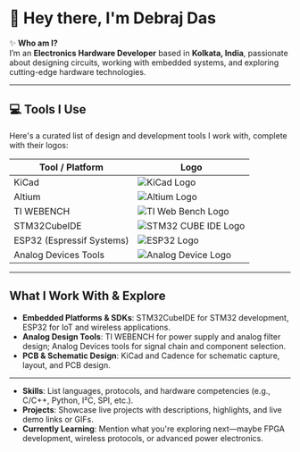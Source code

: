 # 👋 Hey there, I'm Debraj Das  

✨ **Who am I?**  
I’m an **Electronics Hardware Developer** based in **Kolkata, India**, passionate about designing circuits, working with embedded systems, and exploring cutting-edge hardware technologies.

---

## 💻 Tools I Use

Here's a curated list of design and development tools I work with, complete with their logos:

| Tool / Platform             | Logo |
|-----------------------------|------|
| KiCad                       | ![KiCad Logo](https://upload.wikimedia.org/wikipedia/commons/5/59/KiCad-Logo.svg) |
| Altium                     | ![Altium Logo](https://encrypted-tbn0.gstatic.com/images?q=tbn:ANd9GcTg0MmmNLeuQl7eGa_dr-Sw_no2K3s7m3I0cg&s) |
| TI WEBENCH                  | ![TI Web Bench Logo](https://encrypted-tbn0.gstatic.com/images?q=tbn:ANd9GcSnnJwWtY4nXGqtHUuS7WgbIlCqIUC_5nSwUA&s) |
| STM32CubeIDE                | ![STM32 CUBE IDE Logo](https://encrypted-tbn0.gstatic.com/images?q=tbn:ANd9GcRxjAAm9m1Gb0WHC-DbwvbKcmJGzm5DIA082w&s) |
| ESP32 (Espressif Systems)   | ![ESP32 Logo](https://encrypted-tbn0.gstatic.com/images?q=tbn:ANd9GcR1QabAzuzqD1Ble8J5LxBmzM14wHPqJX8pxg&s) |
| Analog Devices Tools        | ![Analog Device Logo](https://encrypted-tbn0.gstatic.com/images?q=tbn:ANd9GcTnkKsu07Hav59ynQQJQP-8BuOFsF7b3XCkZw&s) |

---

##  What I Work With & Explore

- **Embedded Platforms & SDKs**: STM32CubeIDE for STM32 development, ESP32 for IoT and wireless applications.
- **Analog Design Tools**: TI WEBENCH for power supply and analog filter design; Analog Devices tools for signal chain and component selection.
- **PCB & Schematic Design**: KiCad and Cadence for schematic capture, layout, and PCB design.

---


- **Skills**: List languages, protocols, and hardware competencies (e.g., C/C++, Python, I²C, SPI, etc.).
- **Projects**: Showcase live projects with descriptions, highlights, and live demo links or GIFs.
- **Currently Learning**: Mention what you're exploring next—maybe FPGA development, wireless protocols, or advanced power electronics.
